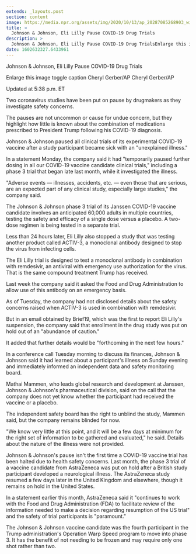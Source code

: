 ```yaml
--- 
extends: _layouts.post 
section: content 
image: https://media.npr.org/assets/img/2020/10/13/ap_20287085268903_wide-56bfece70506bf03cab1c6bf6f0931fc0f278943.jpg?s=1400 
title: > 
  Johnson & Johnson, Eli Lilly Pause COVID-19 Drug Trials 
description: > 
  Johnson & Johnson, Eli Lilly Pause COVID-19 Drug TrialsEnlarge this image toggle caption Cheryl Gerber/AP Cheryl Gerber/APUpdated at 5:38 p.m.Johnson & Johnson paused all clinical trials of its experimental COVID-19 vaccine after a study participant became sick with an "unexplained illness."The Johnson & Johnson phase 3 trial of its Janssen COVID-19 vaccine candidate involves an anticipated 60,000 adults in multiple countries, testing the safety and efficacy of a single dose versus a placebo.Johnson & Johnson's pause isn't the first time a COVID-19 vaccine trial has been halted due to health safety concerns.The Johnson & Johnson vaccine candidate was the fourth participant in the Trump administration's Operation Warp Speed program to move into phase 3. 
date: 1602632327.6433961 
--- 
```

Johnson & Johnson, Eli Lilly Pause COVID-19 Drug Trials

Enlarge this image toggle caption Cheryl Gerber/AP Cheryl Gerber/AP

Updated at 5:38 p.m. ET

Two coronavirus studies have been put on pause by drugmakers as they investigate safety concerns.

The pauses are not uncommon or cause for undue concern, but they highlight how little is known about the combination of medications prescribed to President Trump following his COVID-19 diagnosis.

Johnson & Johnson paused all clinical trials of its experimental COVID-19 vaccine after a study participant became sick with an "unexplained illness."

In a statement Monday, the company said it had "temporarily paused further dosing in all our COVID-19 vaccine candidate clinical trials," including a phase 3 trial that began late last month, while it investigated the illness.

"Adverse events — illnesses, accidents, etc. — even those that are serious, are an expected part of any clinical study, especially large studies," the company said.

The Johnson & Johnson phase 3 trial of its Janssen COVID-19 vaccine candidate involves an anticipated 60,000 adults in multiple countries, testing the safety and efficacy of a single dose versus a placebo. A two-dose regimen is being tested in a separate trial.

Less than 24 hours later, Eli Lilly also stopped a study that was testing another product called ACTIV-3, a monoclonal antibody designed to stop the virus from infecting cells.

The Eli Lilly trial is designed to test a monoclonal antibody in combination with remdesivir, an antiviral with emergency use authorization for the virus. That is the same compound treatment Trump has received.

Last week the company said it asked the Food and Drug Administration to allow use of this antibody on an emergency basis.

As of Tuesday, the company had not disclosed details about the safety concerns raised when ACTIV-3 is used in combination with remdesivir.

But in an email obtained by Brief19, which was the first to report Eli Lilly's suspension, the company said that enrollment in the drug study was put on hold out of an "abundance of caution."

It added that further details would be "forthcoming in the next few hours."

In a conference call Tuesday morning to discuss its finances, Johnson & Johnson said it had learned about a participant's illness on Sunday evening and immediately informed an independent data and safety monitoring board.

Mathai Mammen, who leads global research and development at Janssen, Johnson & Johnson's pharmaceutical division, said on the call that the company does not yet know whether the participant had received the vaccine or a placebo.

The independent safety board has the right to unblind the study, Mammen said, but the company remains blinded for now.

"We know very little at this point, and it will be a few days at minimum for the right set of information to be gathered and evaluated," he said. Details about the nature of the illness were not provided.

Johnson & Johnson's pause isn't the first time a COVID-19 vaccine trial has been halted due to health safety concerns. Last month, the phase 3 trial of a vaccine candidate from AstraZeneca was put on hold after a British study participant developed a neurological illness. The AstraZeneca study resumed a few days later in the United Kingdom and elsewhere, though it remains on hold in the United States.

In a statement earlier this month, AstraZeneca said it "continues to work with the Food and Drug Administration (FDA) to facilitate review of the information needed to make a decision regarding resumption of the US trial" and the safety of trial participants is "paramount."

The Johnson & Johnson vaccine candidate was the fourth participant in the Trump administration's Operation Warp Speed program to move into phase 3. It has the benefit of not needing to be frozen and may require only one shot rather than two.